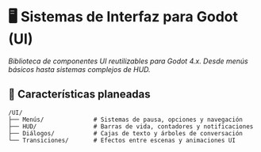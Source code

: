 # 🖥️ Sistemas de Interfaz para Godot (UI)

*Biblioteca de componentes UI reutilizables para Godot 4.x. Desde menús básicos hasta sistemas complejos de HUD.*

## 🌟 Características planeadas
```plaintext
/UI/
├── Menús/              # Sistemas de pausa, opciones y navegación
├── HUD/                # Barras de vida, contadores y notificaciones
├── Diálogos/           # Cajas de texto y árboles de conversación
└── Transiciones/       # Efectos entre escenas y animaciones UI

